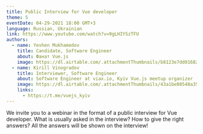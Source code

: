 ```yaml
---
title: Public Interview for Vue developer
theme: 5
eventDate: 04-29-2021 18:00 GMT+3
language: Russian, Ukrainian
link: https://www.youtube.com/watch?v=9gLHIYSzTFU
authors:
  - name: Yevhen Mukhamedov
    title: Candidate, Software Engineer
    about: Фанат Vue.js
    image: https://dl.airtable.com/.attachmentThumbnails/b8123e7dd01682c9d53320fc6a4d2ee4/f345ac1c
  - name: Kirill Vinogradov
    title: Interviewer, Software Engineer
    about: Software Engineer at viax.io, Kyiv Vue.js meetup organizer
    image: https://dl.airtable.com/.attachmentThumbnails/43a1be08548a35c65eacb29096ee8afb/de8e51ad
    links:
      - https://t.me/vuejs_kyiv
---
```


We invite you to a webinar in the format of a public interview for Vue developer.
What is usually asked in the interview?
How to give the right answers?
All the answers will be shown on the interview!
